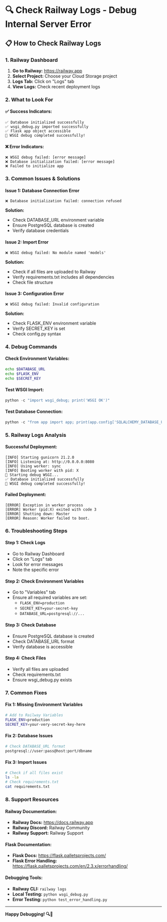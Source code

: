 # 🔍 Check Railway Logs - Debug Internal Server Error

## 📋 How to Check Railway Logs

### 1. Railway Dashboard
1. **Go to Railway:** https://railway.app
2. **Select Project:** Choose your Cloud Storage project
3. **Logs Tab:** Click on "Logs" tab
4. **View Logs:** Check recent deployment logs

### 2. What to Look For

#### ✅ Success Indicators:
```
✅ Database initialized successfully
✅ wsgi_debug.py imported successfully
✅ Flask app object accessible
🎉 WSGI debug completed successfully!
```

#### ❌ Error Indicators:
```
❌ WSGI debug failed: [error message]
❌ Database initialization failed: [error message]
❌ Failed to initialize app
```

### 3. Common Issues & Solutions

#### Issue 1: Database Connection Error
```
❌ Database initialization failed: connection refused
```
**Solution:**
- Check DATABASE_URL environment variable
- Ensure PostgreSQL database is created
- Verify database credentials

#### Issue 2: Import Error
```
❌ WSGI debug failed: No module named 'models'
```
**Solution:**
- Check if all files are uploaded to Railway
- Verify requirements.txt includes all dependencies
- Check file structure

#### Issue 3: Configuration Error
```
❌ WSGI debug failed: Invalid configuration
```
**Solution:**
- Check FLASK_ENV environment variable
- Verify SECRET_KEY is set
- Check config.py syntax

### 4. Debug Commands

#### Check Environment Variables:
```bash
echo $DATABASE_URL
echo $FLASK_ENV
echo $SECRET_KEY
```

#### Test WSGI Import:
```python
python -c "import wsgi_debug; print('WSGI OK')"
```

#### Test Database Connection:
```python
python -c "from app import app; print(app.config['SQLALCHEMY_DATABASE_URI'])"
```

### 5. Railway Logs Analysis

#### Successful Deployment:
```
[INFO] Starting gunicorn 21.2.0
[INFO] Listening at: http://0.0.0.0:8080
[INFO] Using worker: sync
[INFO] Booting worker with pid: X
🔧 Starting debug WSGI...
✅ Database initialized successfully
🎉 WSGI debug completed successfully!
```

#### Failed Deployment:
```
[ERROR] Exception in worker process
[ERROR] Worker (pid:X) exited with code 3
[ERROR] Shutting down: Master
[ERROR] Reason: Worker failed to boot.
```

### 6. Troubleshooting Steps

#### Step 1: Check Logs
- Go to Railway Dashboard
- Click on "Logs" tab
- Look for error messages
- Note the specific error

#### Step 2: Check Environment Variables
- Go to "Variables" tab
- Ensure all required variables are set:
  - `FLASK_ENV=production`
  - `SECRET_KEY=your-secret-key`
  - `DATABASE_URL=postgresql://...`

#### Step 3: Check Database
- Ensure PostgreSQL database is created
- Check DATABASE_URL format
- Verify database is accessible

#### Step 4: Check Files
- Verify all files are uploaded
- Check requirements.txt
- Ensure wsgi_debug.py exists

### 7. Common Fixes

#### Fix 1: Missing Environment Variables
```bash
# Add to Railway Variables
FLASK_ENV=production
SECRET_KEY=your-very-secret-key-here
```

#### Fix 2: Database Issues
```bash
# Check DATABASE_URL format
postgresql://user:pass@host:port/dbname
```

#### Fix 3: Import Issues
```bash
# Check if all files exist
ls -la
# Check requirements.txt
cat requirements.txt
```

### 8. Support Resources

#### Railway Documentation:
- **Railway Docs:** https://docs.railway.app
- **Railway Discord:** Railway Community
- **Railway Support:** Railway Support

#### Flask Documentation:
- **Flask Docs:** https://flask.palletsprojects.com/
- **Flask Error Handling:** https://flask.palletsprojects.com/en/2.3.x/errorhandling/

#### Debugging Tools:
- **Railway CLI:** `railway logs`
- **Local Testing:** `python wsgi_debug.py`
- **Error Testing:** `python test_error_handling.py`

---

**Happy Debugging! 🔍🚀**
